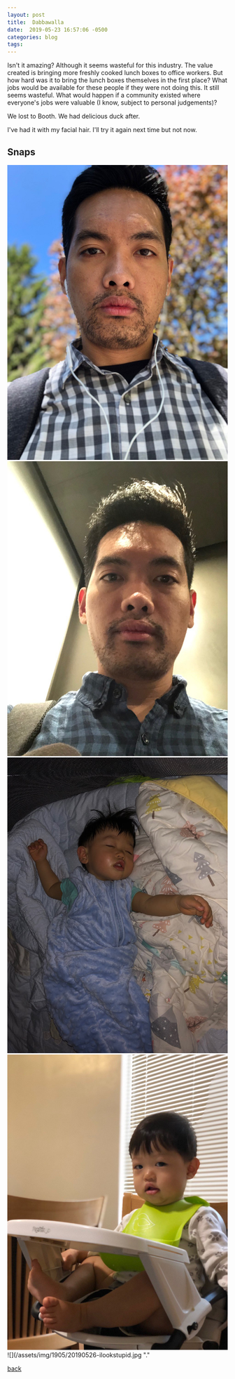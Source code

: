 ```yaml
---
layout: post
title:  Dabbawalla
date:  2019-05-23 16:57:06 -0500
categories: blog 
tags: 
---
```


Isn't it amazing? Although it seems wasteful for this industry. The value created is bringing more freshly cooked lunch boxes to office workers. But how hard was it to bring the lunch boxes themselves in the first place? What jobs would be available for these people if they were not doing this. It still seems wasteful. What would happen if a community existed where everyone's jobs were valuable (I know, subject to personal judgements)? 

We lost to Booth. We had delicious duck after.

I've had it with my facial hair. I'll try it again next time but not now.

## Snaps

![](/assets/img/1905/20190523-stresseddays.jpg ".")
![](/assets/img/1905/20190523-stresseddayz.jpg ".")
![](/assets/img/1905/20190524-sleepingsean.jpg ".")
![](/assets/img/1905/20190526-brekky.jpg ".")
![](/assets/img/1905/20190526-ilookstupid.jpg "."

[back](/blog)
